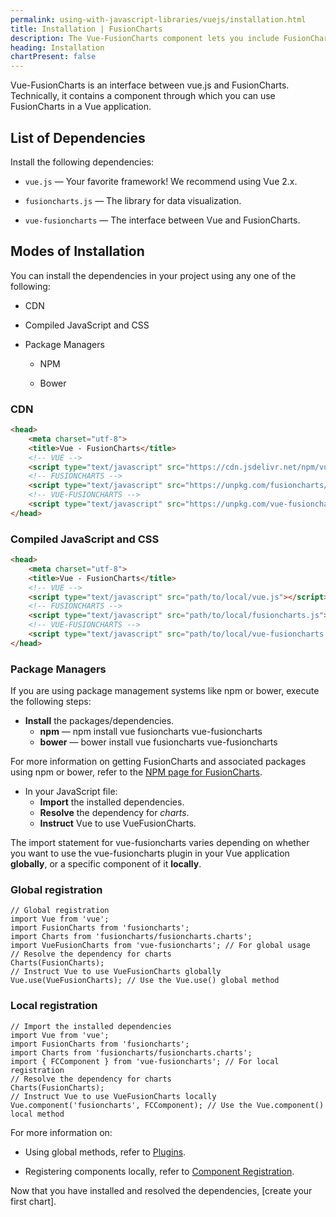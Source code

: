 ```yaml
---
permalink: using-with-javascript-libraries/vuejs/installation.html
title: Installation | FusionCharts
description: The Vue-FusionCharts component lets you include FusionCharts in your VueJS projects and add interactive JavaScript charts and graphs to your VueJS applications.
heading: Installation
chartPresent: false
---
```


Vue-FusionCharts is an interface between vue.js and FusionCharts. Technically, it contains a component through which you can use FusionCharts in a Vue application.

## List of Dependencies

Install the following dependencies:

* `vue.js` — Your favorite framework! We recommend using Vue 2.x.

* `fusioncharts.js` — The library for data visualization.

* `vue-fusioncharts` — The interface between Vue and FusionCharts.

## Modes of Installation

You can install the dependencies in your project using any one of the following:

* CDN

* Compiled JavaScript and CSS

* Package Managers

    * NPM

    * Bower

### CDN

```html
<head>
    <meta charset="utf-8">
    <title>Vue - FusionCharts</title>
    <!-- VUE -->
    <script type="text/javascript" src="https://cdn.jsdelivr.net/npm/vue/dist/vue.js"></script>
    <!-- FUSIONCHARTS -->
    <script type="text/javascript" src="https://unpkg.com/fusioncharts/fusioncharts.js"></script>
    <!-- VUE-FUSIONCHARTS -->
    <script type="text/javascript" src="https://unpkg.com/vue-fusioncharts/dist/vue-fusioncharts.min.js"></script>
</head>
```

### Compiled JavaScript and CSS

```html
<head>
    <meta charset="utf-8">
    <title>Vue - FusionCharts</title>
    <!-- VUE -->
    <script type="text/javascript" src="path/to/local/vue.js"></script>
    <!-- FUSIONCHARTS -->
    <script type="text/javascript" src="path/to/local/fusioncharts.js"></script>
    <!-- VUE-FUSIONCHARTS -->
    <script type="text/javascript" src="path/to/local/vue-fusioncharts.min.js"></script>
</head>
```

### Package Managers

If you are using package management systems like npm or bower, execute the following steps:

* **Install** the packages/dependencies.
    * **npm** — npm install vue fusioncharts vue-fusioncharts 
    * **bower** — bower install vue fusioncharts vue-fusioncharts

For more information on getting FusionCharts and associated packages using npm or bower, refer to the [NPM page for FusionCharts](https://www.npmjs.com/package/fusioncharts '@@open-newtab').

* In your JavaScript file: 
    * **Import** the installed dependencies.
    * **Resolve** the dependency for *charts*.
    * **Instruct** Vue to use VueFusionCharts.

The import statement for vue-fusioncharts varies depending on whether you want to use the vue-fusioncharts plugin in your Vue application **globally**, or a specific component of it **locally**.

### Global registration

```
// Global registration
import Vue from 'vue';
import FusionCharts from 'fusioncharts';
import Charts from 'fusioncharts/fusioncharts.charts';
import VueFusionCharts from 'vue-fusioncharts'; // For global usage
// Resolve the dependency for charts
Charts(FusionCharts);
// Instruct Vue to use VueFusionCharts globally
Vue.use(VueFusionCharts); // Use the Vue.use() global method
```

### Local registration

```
// Import the installed dependencies
import Vue from 'vue';
import FusionCharts from 'fusioncharts';
import Charts from 'fusioncharts/fusioncharts.charts';
import { FCComponent } from 'vue-fusioncharts'; // For local registration
// Resolve the dependency for charts
Charts(FusionCharts);
// Instruct Vue to use VueFusionCharts locally
Vue.component('fusioncharts', FCComponent); // Use the Vue.component() local method
```

For more information on:

* Using global methods, refer to [Plugins](https://vuejs.org/v2/guide/plugins.html#Using-a-Plugin '@@open-newtab').

* Registering components locally, refer to [Component Registration](https://vuejs.org/v2/guide/components-registration.html '@@open-newtab').

Now that you have installed and resolved the dependencies, [create your first chart].
